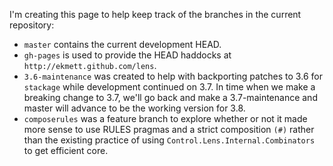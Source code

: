 I'm creating this page to help keep track of the branches in the current repository:

* `master` contains the current development HEAD.
* `gh-pages` is used to provide the HEAD haddocks at `http://ekmett.github.com/lens`.
* `3.6-maintenance` was created to help with backporting patches to 3.6 for `stackage` while development continued on 3.7. In time when we make a breaking change to 3.7, we'll go back and make a 3.7-maintenance and master will advance to be the working version for 3.8.
* `composerules` was a feature branch to explore whether or not it made more sense to use RULES pragmas and a strict composition `(#)` rather than the existing practice of using `Control.Lens.Internal.Combinators` to get efficient core.

